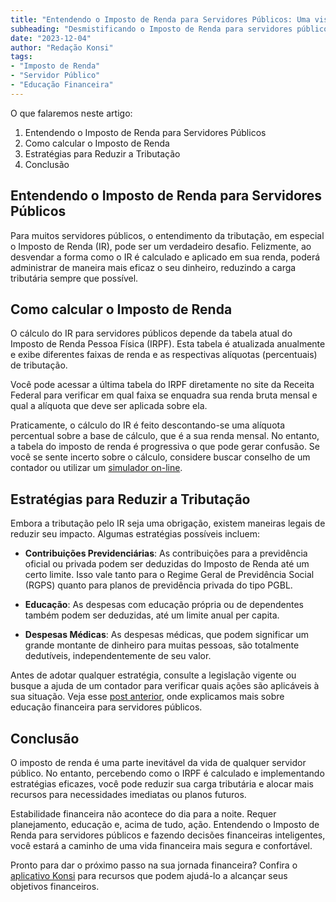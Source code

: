 ```yaml
---
title: "Entendendo o Imposto de Renda para Servidores Públicos: Uma visão clara da tributação"
subheading: "Desmistificando o Imposto de Renda para servidores públicos e buscando estratégias eficientes para reduzir a carga tributária"
date: "2023-12-04"
author: "Redação Konsi"
tags:
- "Imposto de Renda"
- "Servidor Público"
- "Educação Financeira"
---
```


O que falaremos neste artigo:
1. Entendendo o Imposto de Renda para Servidores Públicos
2. Como calcular o Imposto de Renda
3. Estratégias para Reduzir a Tributação
4. Conclusão

## Entendendo o Imposto de Renda para Servidores Públicos

Para muitos servidores públicos, o entendimento da tributação, em especial o Imposto de Renda (IR), pode ser um verdadeiro desafio. Felizmente, ao desvendar a forma como o IR é calculado e aplicado em sua renda, poderá administrar de maneira mais eficaz o seu dinheiro, reduzindo a carga tributária sempre que possível.

## Como calcular o Imposto de Renda

O cálculo do IR para servidores públicos depende da tabela atual do Imposto de Renda Pessoa Física (IRPF). Esta tabela é atualizada anualmente e exibe diferentes faixas de renda e as respectivas alíquotas (percentuais) de tributação.

Você pode acessar a última tabela do IRPF diretamente no site da Receita Federal para verificar em qual faixa se enquadra sua renda bruta mensal e qual a alíquota que deve ser aplicada sobre ela.

Praticamente, o cálculo do IR é feito descontando-se uma alíquota percentual sobre a base de cálculo, que é a sua renda mensal. No entanto, a tabela do imposto de renda é progressiva o que pode gerar confusão. Se você se sente incerto sobre o cálculo, considere buscar conselho de um contador ou utilizar um [simulador on-line](http://www.receita.fazenda.gov.br/aplicacoes/ativos/sicalc/abreCalc-asp.asp).

## Estratégias para Reduzir a Tributação

Embora a tributação pelo IR seja uma obrigação, existem maneiras legais de reduzir seu impacto. Algumas estratégias possíveis incluem:

- **Contribuições Previdenciárias**: As contribuições para a previdência oficial ou privada podem ser deduzidas do Imposto de Renda até um certo limite. Isso vale tanto para o Regime Geral de Previdência Social (RGPS) quanto para planos de previdência privada do tipo PGBL.

- **Educação**: As despesas com educação própria ou de dependentes também podem ser deduzidas, até um limite anual per capita.

- **Despesas Médicas**: As despesas médicas, que podem significar um grande montante de dinheiro para muitas pessoas, são totalmente dedutíveis, independentemente de seu valor.

Antes de adotar qualquer estratégia, consulte a legislação vigente ou busque a ajuda de um contador para verificar quais ações são aplicáveis à sua situação. Veja esse [post anterior](https://www.konsi.com.br/postagem/a-importncia-da-educao-financeira-para-servidores-pblicos-e-como-implement-la-em-sua-vida.html), onde explicamos mais sobre educação financeira para servidores públicos.

## Conclusão

O imposto de renda é uma parte inevitável da vida de qualquer servidor público. No entanto, percebendo como o IRPF é calculado e implementando estratégias eficazes, você pode reduzir sua carga tributária e alocar mais recursos para necessidades imediatas ou planos futuros.

Estabilidade financeira não acontece do dia para a noite. Requer planejamento, educação e, acima de tudo, ação. Entendendo o Imposto de Renda para servidores públicos e fazendo decisões financeiras inteligentes, você estará a caminho de uma vida financeira mais segura e confortável. 

Pronto para dar o próximo passo na sua jornada financeira? Confira o [aplicativo Konsi](https://www.konsi.com.br/baixe-nosso-app) para recursos que podem ajudá-lo a alcançar seus objetivos financeiros.